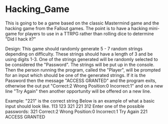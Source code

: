 # Hacking_Game
This is going to be a game based on the classic Mastermind game and the hacking game from the Fallout games. The point is to have a hacking mini-game for players to use in a TTRPG rather than rolling dice to determine "Did I hack it?"

Design:
This game should randomly generate 5 - 7 random strings depending on difficulty. These strings should have a length of 3 and be using digits 1-3. One of the strings generated will be randomly selected to be considered the "Password". The strings will be put up in the console. Then the person running the program, called the "Player", will be prompted for an input which should be one of the generated strings. If it is the Password then the message "ACCESS GRANTED" and the program exits, otherwise the out put "Correct:2 Wrong Position:0 Incorrect:1" and on a new line "Try Again" then another opportunity will be offered on a new line.

Example:
"221" is the correct string
Below is an example of what a basic input should look like.
113
123
321
221
312
Enter one of the possible passwords:
321
Correct:2 Wrong Position:0 Incorrect:1
Try Again
221
ACCESS GRANTED